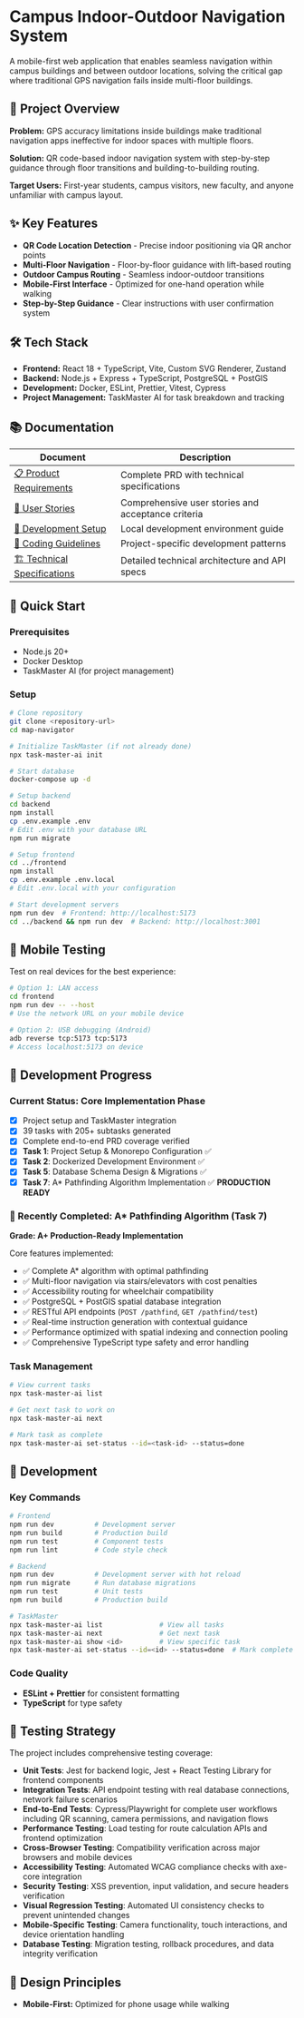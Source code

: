 # Campus Indoor-Outdoor Navigation System

A mobile-first web application that enables seamless navigation within campus buildings and between outdoor locations, solving the critical gap where traditional GPS navigation fails inside multi-floor buildings.

## 🎯 Project Overview

**Problem:** GPS accuracy limitations inside buildings make traditional navigation apps ineffective for indoor spaces with multiple floors.

**Solution:** QR code-based indoor navigation system with step-by-step guidance through floor transitions and building-to-building routing.

**Target Users:** First-year students, campus visitors, new faculty, and anyone unfamiliar with campus layout.

## ✨ Key Features

- **QR Code Location Detection** - Precise indoor positioning via QR anchor points
- **Multi-Floor Navigation** - Floor-by-floor guidance with lift-based routing
- **Outdoor Campus Routing** - Seamless indoor-outdoor transitions
- **Mobile-First Interface** - Optimized for one-hand operation while walking
- **Step-by-Step Guidance** - Clear instructions with user confirmation system

## 🛠 Tech Stack

- **Frontend:** React 18 + TypeScript, Vite, Custom SVG Renderer, Zustand
- **Backend:** Node.js + Express + TypeScript, PostgreSQL + PostGIS
- **Development:** Docker, ESLint, Prettier, Vitest, Cypress
- **Project Management:** TaskMaster AI for task breakdown and tracking

## 📚 Documentation

| Document                                                            | Description                                        |
| ------------------------------------------------------------------- | -------------------------------------------------- |
| [📋 Product Requirements](/.taskmaster/docs/prd.txt)                | Complete PRD with technical specifications         |
| [📖 User Stories](/.taskmaster/docs/user-stories.md)                | Comprehensive user stories and acceptance criteria |
| [🔧 Development Setup](/.taskmaster/docs/development-setup.md)      | Local development environment guide                |
| [📏 Coding Guidelines](/.cursor/rules/campus-nav.md)                | Project-specific development patterns              |
| [🏗️ Technical Specifications](/.taskmaster/docs/technical-specs.md) | Detailed technical architecture and API specs      |

## 🚀 Quick Start

### Prerequisites

- Node.js 20+
- Docker Desktop
- TaskMaster AI (for project management)

### Setup

```bash
# Clone repository
git clone <repository-url>
cd map-navigator

# Initialize TaskMaster (if not already done)
npx task-master-ai init

# Start database
docker-compose up -d

# Setup backend
cd backend
npm install
cp .env.example .env
# Edit .env with your database URL
npm run migrate

# Setup frontend
cd ../frontend
npm install
cp .env.example .env.local
# Edit .env.local with your configuration

# Start development servers
npm run dev  # Frontend: http://localhost:5173
cd ../backend && npm run dev  # Backend: http://localhost:3001
```

## 📱 Mobile Testing

Test on real devices for the best experience:

```bash
# Option 1: LAN access
cd frontend
npm run dev -- --host
# Use the network URL on your mobile device

# Option 2: USB debugging (Android)
adb reverse tcp:5173 tcp:5173
# Access localhost:5173 on device
```

## 🎯 Development Progress

### Current Status: **Core Implementation Phase**

- [x] Project setup and TaskMaster integration
- [x] 39 tasks with 205+ subtasks generated  
- [x] Complete end-to-end PRD coverage verified
- [x] **Task 1**: Project Setup & Monorepo Configuration ✅
- [x] **Task 2**: Dockerized Development Environment ✅
- [x] **Task 5**: Database Schema Design & Migrations ✅
- [x] **Task 7**: A* Pathfinding Algorithm Implementation ✅ **PRODUCTION READY**

### 🚀 Recently Completed: A* Pathfinding Algorithm (Task 7)

**Grade: A+ Production-Ready Implementation**

Core features implemented:
- ✅ Complete A* algorithm with optimal pathfinding
- ✅ Multi-floor navigation via stairs/elevators with cost penalties
- ✅ Accessibility routing for wheelchair compatibility
- ✅ PostgreSQL + PostGIS spatial database integration
- ✅ RESTful API endpoints (`POST /pathfind`, `GET /pathfind/test`)
- ✅ Real-time instruction generation with contextual guidance
- ✅ Performance optimized with spatial indexing and connection pooling
- ✅ Comprehensive TypeScript type safety and error handling

### Task Management

```bash
# View current tasks
npx task-master-ai list

# Get next task to work on
npx task-master-ai next

# Mark task as complete
npx task-master-ai set-status --id=<task-id> --status=done
```

## 🔧 Development

### Key Commands

```bash
# Frontend
npm run dev          # Development server
npm run build        # Production build
npm run test         # Component tests
npm run lint         # Code style check

# Backend
npm run dev          # Development server with hot reload
npm run migrate      # Run database migrations
npm run test         # Unit tests
npm run build        # Production build

# TaskMaster
npx task-master-ai list              # View all tasks
npx task-master-ai next              # Get next task
npx task-master-ai show <id>         # View specific task
npx task-master-ai set-status --id=<id> --status=done  # Mark complete
```

### Code Quality

- **ESLint + Prettier** for consistent formatting
- **TypeScript** for type safety

## 🧪 Testing Strategy

The project includes comprehensive testing coverage:

- **Unit Tests**: Jest for backend logic, Jest + React Testing Library for frontend components
- **Integration Tests**: API endpoint testing with real database connections, network failure scenarios
- **End-to-End Tests**: Cypress/Playwright for complete user workflows including QR scanning, camera permissions, and navigation flows
- **Performance Testing**: Load testing for route calculation APIs and frontend optimization
- **Cross-Browser Testing**: Compatibility verification across major browsers and mobile devices
- **Accessibility Testing**: Automated WCAG compliance checks with axe-core integration
- **Security Testing**: XSS prevention, input validation, and secure headers verification
- **Visual Regression Testing**: Automated UI consistency checks to prevent unintended changes
- **Mobile-Specific Testing**: Camera functionality, touch interactions, and device orientation handling
- **Database Testing**: Migration testing, rollback procedures, and data integrity verification

## 🎨 Design Principles

- **Mobile-First:** Optimized for phone usage while walking
